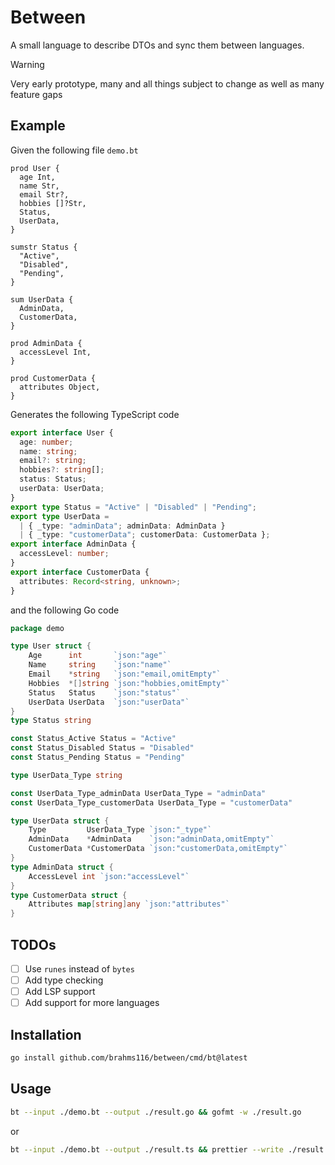 # Between

A small language to describe DTOs and sync them between languages.

> [!WARNING]  
> Very early prototype, many and all things subject to change as well as many feature gaps

## Example

Given the following file `demo.bt`

```bt
prod User {
  age Int,
  name Str,
  email Str?,
  hobbies []?Str,
  Status,
  UserData,
}

sumstr Status {
  "Active",
  "Disabled",
  "Pending",
}

sum UserData {
  AdminData,
  CustomerData,
}

prod AdminData {
  accessLevel Int,
}

prod CustomerData {
  attributes Object,
}
```

Generates the following TypeScript code

```ts
export interface User {
  age: number;
  name: string;
  email?: string;
  hobbies?: string[];
  status: Status;
  userData: UserData;
}
export type Status = "Active" | "Disabled" | "Pending";
export type UserData =
  | { _type: "adminData"; adminData: AdminData }
  | { _type: "customerData"; customerData: CustomerData };
export interface AdminData {
  accessLevel: number;
}
export interface CustomerData {
  attributes: Record<string, unknown>;
}

```

and the following Go code

```go
package demo

type User struct {
	Age      int       `json:"age"`
	Name     string    `json:"name"`
	Email    *string   `json:"email,omitEmpty"`
	Hobbies  *[]string `json:"hobbies,omitEmpty"`
	Status   Status    `json:"status"`
	UserData UserData  `json:"userData"`
}
type Status string

const Status_Active Status = "Active"
const Status_Disabled Status = "Disabled"
const Status_Pending Status = "Pending"

type UserData_Type string

const UserData_Type_adminData UserData_Type = "adminData"
const UserData_Type_customerData UserData_Type = "customerData"

type UserData struct {
	Type         UserData_Type `json:"_type"`
	AdminData    *AdminData    `json:"adminData,omitEmpty"`
	CustomerData *CustomerData `json:"customerData,omitEmpty"`
}
type AdminData struct {
	AccessLevel int `json:"accessLevel"`
}
type CustomerData struct {
	Attributes map[string]any `json:"attributes"`
}
```

## TODOs

- [ ] Use `runes` instead of `bytes`
- [ ] Add type checking
- [ ] Add LSP support
- [ ] Add support for more languages

## Installation

```sh
go install github.com/brahms116/between/cmd/bt@latest
```

## Usage

```sh
bt --input ./demo.bt --output ./result.go && gofmt -w ./result.go
```

or

```sh
bt --input ./demo.bt --output ./result.ts && prettier --write ./result.ts
``` 
